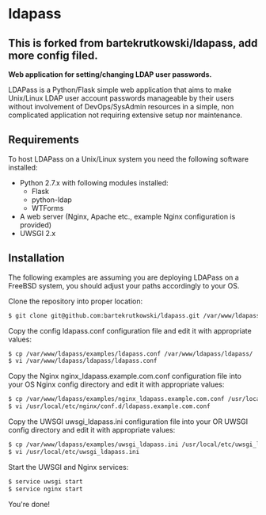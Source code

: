 
ldapass
=======
## This is forked from bartekrutkowski/ldapass, add more config filed.

**Web application for setting/changing LDAP user passwords.**

LDAPass is a Python/Flask simple web application that aims to make Unix/Linux LDAP user account passwords manageable by their users without involvement of DevOps/SysAdmin resources in a simple, non complicated application not requiring extensive setup nor maintenance.

## Requirements

To host LDAPass on a Unix/Linux system you need the following software installed:

- Python 2.7.x with following modules installed:
  - Flask
  - python-ldap
  - WTForms
- A web server (Nginx, Apache etc., example Nginx configuration is provided)
- UWSGI 2.x

## Installation

The following examples are assuming you are deploying LDAPass on a FreeBSD system, you should adjust your paths accordingly to your OS.

Clone the repository into proper location:

```sh
$ git clone git@github.com:bartekrutkowski/ldapass.git /var/www/ldapass
```

Copy the config ldapass.conf configuration file and edit it with appropriate values:

```sh
$ cp /var/www/ldapass/examples/ldapass.conf /var/www/ldapass/ldapass/
$ vi /var/www/ldapass/ldapass/ldapass.conf
```

Copy the Nginx nginx_ldapass.example.com.conf configuration file into your OS Nginx config directory and edit it with appropriate values:

```sh
$ cp /var/www/ldapass/examples/nginx_ldapass.example.com.conf /usr/local/etc/nginx/conf.d/ldapass.example.com.conf
$ vi /usr/local/etc/nginx/conf.d/ldapass.example.com.conf
```

Copy the UWSGI uwsgi_ldapass.ini configuration file into your OR UWSGI config directory and edit it with appropriate values:

```sh
$ cp /var/www/ldapass/examples/uwsgi_ldapass.ini /usr/local/etc/uwsgi_ldapass.ini
$ vi /usr/local/etc/uwsgi_ldapass.ini
```

Start the UWSGI and Nginx services:

```sh
$ service uwsgi start
$ service nginx start
```

You're done!
